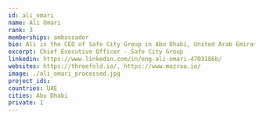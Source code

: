 ```yaml
---
id: ali_omari
name: Ali Omari
rank: 3
memberships: ambassador
bio: Ali is the CEO of Safe City Group in Abu Dhabi, United Arab Emirates. 20 years of accumulative experience in the industry with a passion to concentrate on providing the latest technologies and solutions. I believe in ThreeFold Foundation’s dream in helping the world to become a better place.
excerpt: Chief Executive Officer - Safe City Group
linkedin: https://www.linkedin.com/in/eng-ali-omari-4703186b/
websites: https://threefold.io/, https://www.mazraa.io/
image: ./ali_omari_processed.jpg
project_ids: 
countries: UAE
cities: Abu Dhabi
private: 1
---
```



